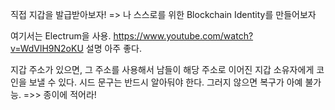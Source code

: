 직접 지갑을 발급받아보자!
=> 나 스스로를 위한 Blockchain Identity를 만들어보자

여기서는 Electrum을 사용.
https://www.youtube.com/watch?v=WdVlH9N2oKU
설명 아주 좋다.

지갑 주소가 있으면, 그 주소를 사용해서 남들이 해당 주소로 이어진 지갑 소유자에게 코인을 보낼 수 있다.
시드 문구는 반드시 알아둬야 한다. 그러지 않으면 복구가 아예 불가능.
=>> 종이에 적어라!
